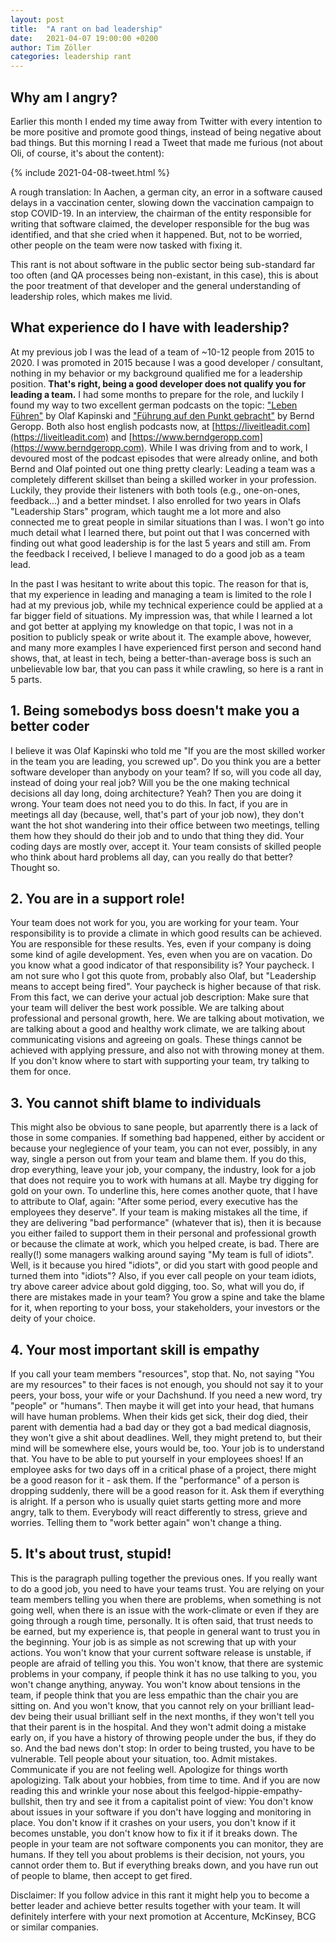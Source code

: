 ```yaml
---
layout: post
title:  "A rant on bad leadership"
date:   2021-04-07 19:00:00 +0200
author: Tim Zöller
categories: leadership rant
---
```


## Why am I angry?
Earlier this month I ended my time away from Twitter with every intention to be more positive and promote good things, instead of being negative about bad things. But this morning I read a Tweet that made me furious (not about Oli, of course, it's about the content):

{% include 2021-04-08-tweet.html %}

A rough translation: In Aachen, a german city, an error in a software caused delays in a vaccination center, slowing down the vaccination campaign to stop COVID-19. In an interview, the chairman of the entity responsible for writing that software claimed, the developer responsible for the bug was identified, and that she cried when it happened. But, not to be worried, other people on the team were now tasked with fixing it. 


This rant is not about software in the public sector being sub-standard far too often (and QA processes being non-existant, in this case), this is about the poor treatment of that developer and the general understanding of leadership roles, which makes me livid. 

## What experience do I have with leadership?
At my previous job I was the lead of a team of ~10-12 people from 2015 to 2020. I was promoted in 2015 because I was a good developer / consultant, nothing in my behavior or my background qualified me for a leadership position. **That's right, being a good developer does not qualify you for leading a team.** I had some months to prepare for the role, and luckily I found my way to two excellent german podcasts on the topic: ["Leben Führen"](https://leben-fuehren.de) by Olaf Kapinski and ["Führung auf den Punkt gebracht"](https://www.mehr-fuehren.de) by Bernd Geropp. Both also host english podcasts now, at [https://liveitleadit.com](https://liveitleadit.com) and [https://www.berndgeropp.com](https://www.berndgeropp.com). While I was driving from and to work, I devoured most of the podcast episodes that were already online, and both Bernd and Olaf pointed out one thing pretty clearly: Leading a team was a completely different skillset than being a skilled worker in your profession. Luckily, they provide their listeners with both tools (e.g., one-on-ones, feedback...) and a better mindset. I also enrolled for two years in Olafs "Leadership Stars" program, which taught me a lot more and also connected me to great people in similar situations than I was. I won't go into much detail what I learned there, but point out that I was concerned with finding out what good leadership is for the last 5 years and still am. From the feedback I received, I believe I managed to do a good job as a team lead.

In the past I was hesitant to write about this topic. The reason for that is, that my experience in leading and managing a team is limited to the role I had at my previous job, while my technical experience could be applied at a far bigger field of situations. My impression was, that while I learned a lot and got better at applying my knowledge on that topic, I was not in a position to publicly speak or write about it. The example above, however, and many more examples I have experienced first person and second hand shows, that, at least in tech, being a better-than-average boss is such an unbelievable low bar, that you can pass it while crawling, so here is a rant in 5 parts.

## 1. Being somebodys boss doesn't make you a better coder
I believe it was Olaf Kapinski who told me "If you are the most skilled worker in the team you are leading, you screwed up". Do you think you are a better software developer than anybody on your team? If so, will you code all day, instead of doing your real job? Will you be the one making technical decisions all day long, doing architecture? Yeah? Then you are doing it wrong. Your team does not need you to do this. In fact, if you are in meetings all day (because, well, that's part of your job now), they don't want the hot shot wandering into their office between two meetings, telling them how they should do their job and to undo that thing they did. Your coding days are mostly over, accept it. Your team consists of skilled people who think about hard problems all day, can you really do that better? Thought so. 

## 2. You are in a support role!
Your team does not work for you, you are working for your team. Your responsibility is to provide a climate in which good results can be achieved. You are responsible for these results. Yes, even if your company is doing some kind of agile development. Yes, even when you are on vacation. Do you know what a good indicator of that responsibility is? Your paycheck. I am not sure who I got this quote from, probably also Olaf, but "Leadership means to accept being fired". Your paycheck is higher because of that risk. From this fact, we can derive your actual job description: Make sure that your team will deliver the best work possible. We are talking about professional and personal growth, here. We are talking about motivation, we are talking about a good and healthy work climate, we are talking about communicating visions and agreeing on goals. These things cannot be achieved with applying pressure, and also not with throwing money at them. If you don't know where to start with supporting your team, try talking to them for once. 

## 3. You cannot shift blame to individuals
This might also be obvious to sane people, but aparrently there is a lack of those in some companies. If something bad happened, either by accident or because your neglegience of your team, you can not ever, possibly, in any way, single a person out from your team and blame them. If you do this, drop everything, leave your job, your company, the industry, look for a job that does not require you to work with humans at all. Maybe try digging for gold on your own. To underline this, here comes another quote, that I have to attribute to Olaf, again: "After some period, every executive has the employees they deserve". If your team is making mistakes all the time, if they are delivering "bad performance" (whatever that is), then it is because you either failed to support them in their personal and professional growth or because the climate at work, which you helped create, is bad. There are really(!) some managers walking around saying "My team is full of idiots". Well, is it because you hired "idiots", or did you start with good people and turned them into "idiots"? Also, if you ever call people on your team idiots, try above career advice about gold digging, too. So, what will you do, if there are mistakes made in your team? You grow a spine and take the blame for it, when reporting to your boss, your stakeholders, your investors or the deity of your choice. 

## 4. Your most important skill is empathy
If you call your team members "resources", stop that. No, not saying "You are my resources" to their faces is not enough, you should not say it to your peers, your boss, your wife or your Dachshund. If you need a new word, try "people" or "humans". Then maybe it will get into your head, that humans will have human problems. When their kids get sick, their dog died, their parent with dementia had a bad day or they got a bad medical diagnosis, they won't give a shit about deadlines. Well, they might pretend to, but their mind will be somewhere else, yours would be, too. Your job is to understand that. You have to be able to put yourself in your employees shoes! If an employee asks for two days off in a critical phase of a project, there might be a good reason for it - ask them. If the "performance" of a person is dropping suddenly, there will be a good reason for it. Ask them if everything is alright. If a person who is usually quiet starts getting more and more angry, talk to them. Everybody will react differently to stress, grieve and worries. Telling them to "work better again" won't change a thing.

## 5. It's about trust, stupid!
This is the paragraph pulling together the previous ones. If you really want to do a good job, you need to have your teams trust. You are relying on your team members telling you when there are problems, when something is not going well, when there is an issue with the work-climate or even if they are going through a rough time, personally. It is often said, that trust needs to be earned, but my experience is, that people in general want to trust you in the beginning. Your job is as simple as not screwing that up with your actions. You won't know that your current software release is unstable, if people are afraid of telling you this. You won't know, that there are systemic problems in your company, if people think it has no use talking to you, you won't change anything, anyway. You won't know about tensions in the team, if people think that you are less empathic than the chair you are sitting on. And you won't know, that you cannot rely on your brilliant lead-dev being their usual brilliant self in the next months, if they won't tell you that their parent is in the hospital. And they won't admit doing a mistake early on, if you have a history of throwing people under the bus, if they do so. And the bad news don't stop: In order to being trusted, you have to be vulnerable. Tell people about your situation, too. Admit mistakes. Communicate if you are not feeling well. Apologize for things worth apologizing. Talk about your hobbies, from time to time.
And if you are now reading this and wrinkle your nose about this feelgod-hippie-empathy-bullshit, then try and see it from a capitalist point of view: You don't know about issues in your software if you don't have logging and monitoring in place. You don't know if it crashes on your users, you don't know if it becomes unstable, you don't know how to fix it if it breaks down. The people in your team are not software components you can monitor, they are humans. If they tell you about problems is their decision, not yours, you cannot order them to. But if everything breaks down, and you have run out of people to blame, then accept to get fired.

Disclaimer: If you follow advice in this rant it might help you to become a better leader and achieve better results together with your team. It will definitely interfere with your next promotion at Accenture, McKinsey, BCG or similar companies. 

</rant>
